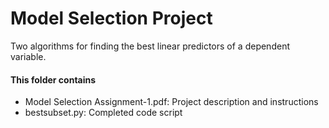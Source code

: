 # Model Selection Project

Two algorithms for finding the best linear predictors of a dependent variable.

#### This folder contains

* Model Selection Assignment-1.pdf: Project description and instructions
* bestsubset.py: Completed code script
